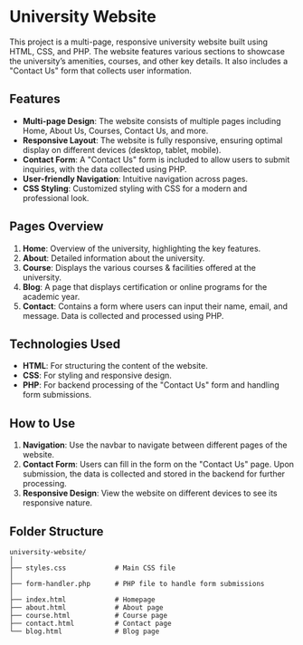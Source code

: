 # University Website

This project is a multi-page, responsive university website built using HTML, CSS, and PHP. The website features various sections to showcase the university’s amenities, courses, and other key details. It also includes a "Contact Us" form that collects user information.

## Features

- **Multi-page Design**: The website consists of multiple pages including Home, About Us, Courses, Contact Us, and more.
- **Responsive Layout**: The website is fully responsive, ensuring optimal display on different devices (desktop, tablet, mobile).
- **Contact Form**: A "Contact Us" form is included to allow users to submit inquiries, with the data collected using PHP.
- **User-friendly Navigation**: Intuitive navigation across pages.
- **CSS Styling**: Customized styling with CSS for a modern and professional look.

## Pages Overview

1. **Home**: Overview of the university, highlighting the key features.
2. **About**: Detailed information about the university.
3. **Course**: Displays the various courses & facilities offered at the university.
4. **Blog**: A page that displays certification or online programs for the academic year.
5. **Contact**: Contains a form where users can input their name, email, and message. Data is collected and processed using PHP.

## Technologies Used

- **HTML**: For structuring the content of the website.
- **CSS**: For styling and responsive design.
- **PHP**: For backend processing of the "Contact Us" form and handling form submissions.

## How to Use

1. **Navigation**: Use the navbar to navigate between different pages of the website.
2. **Contact Form**: Users can fill in the form on the "Contact Us" page. Upon submission, the data is collected and stored in the backend for further processing.
3. **Responsive Design**: View the website on different devices to see its responsive nature.

## Folder Structure

```
university-website/
│
├── styles.css            # Main CSS file
│
├── form-handler.php      # PHP file to handle form submissions
│
├── index.html            # Homepage
├── about.html            # About page
├── course.html           # Course page
├── contact.html          # Contact page
└── blog.html             # Blog page
```


